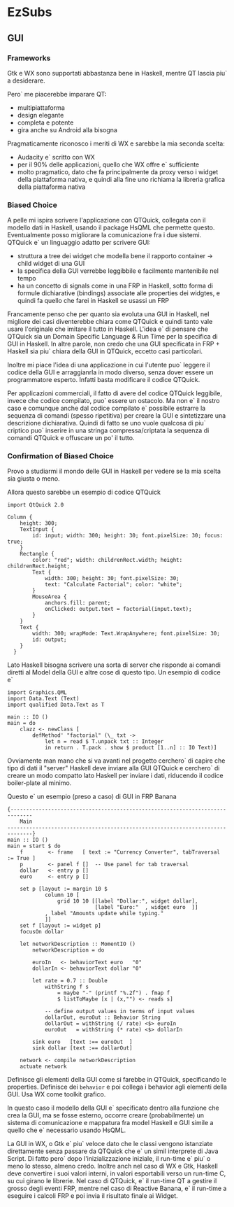 # EzSubs

## GUI

### Frameworks

Gtk e WX sono supportati abbastanza bene in Haskell, mentre QT lascia piu\` a desiderare.

Pero\` me piacerebbe imparare QT:

* multipiattaforma
* design elegante
* completa e potente
* gira anche su Android alla bisogna

Pragmaticamente riconosco i meriti di WX e sarebbe la mia seconda scelta:

* Audacity e\` scritto con WX
* per il 90% delle applicazioni, quello che WX offre e\` sufficiente
* molto pragmatico, dato che fa principalmente da proxy verso i widget della piattaforma nativa, e quindi alla fine uno richiama la libreria grafica della piattaforma nativa

### Biased Choice

A pelle mi ispira scrivere l'applicazione con QTQuick, collegata con il modello dati in Haskell, usando il package HsQML che permette questo. Eventualmente posso migliorare la comunicazione fra i due sistemi. QTQuick e\` un linguaggio adatto per scrivere GUI:

* struttura a tree dei widget che modella bene il rapporto container -> child widget di una GUI
* la specifica della GUI verrebbe leggibbile e facilmente mantenibile nel tempo
* ha un concetto di signals come in una FRP in Haskell, sotto forma di formule dichiarative (bindings) associate alle properties dei widgtes, e quindi fa quello che farei in Haskell se usassi un FRP

Francamente penso che per quanto sia evoluta una GUI in Haskell, nel migliore dei casi diventerebbe chiara come QTQuick e quindi tanto vale usare l'originale che imitare il tutto in Haskell. L'idea e\` di pensare che QTQuick sia un Domain Specific Language & Run Time per la specifica di GUI in Haskell. In altre parole, non credo che una GUI specificata in FRP + Haskell sia piu\` chiara della GUI in QTQuick, eccetto casi particolari. 

Inoltre mi piace l'idea di una applicazione in cui l'utente puo\` leggere il codice della GUI e arraggianrla in modo diverso, senza dover essere un programmatore esperto. Infatti basta modificare il codice QTQuick.

Per applicazioni commerciali, il fatto di avere del codice QTQuick leggibile, invece che codice compilato, puo\` essere un ostacolo. Ma non e\` il nostro caso e comunque anche dal codice compilato e\` possibile estrarre la sequenza di comandi (spesso ripetitiva) per creare la GUI e sintetizzare una descrizione dichiarativa. Quindi di fatto se uno vuole qualcosa di piu\` criptico puo\` inserire in una stringa compressa/criptata la sequenza di comandi QTQuick e offuscare un po' il tutto. 

### Confirmation of Biased Choice

Provo a studiarmi il mondo delle GUI in Haskell per vedere se la mia scelta sia giusta o meno.

Allora questo sarebbe un esempio di codice QTQuick

    import QtQuick 2.0

    Column {
        height: 300;
        TextInput {
            id: input; width: 300; height: 30; font.pixelSize: 30; focus: true;
        }
        Rectangle {
            color: "red"; width: childrenRect.width; height: childrenRect.height;
            Text {
                width: 300; height: 30; font.pixelSize: 30;
                text: "Calculate Factorial"; color: "white";
            }
            MouseArea {
                anchors.fill: parent;
                onClicked: output.text = factorial(input.text);
            }
        }
        Text {
            width: 300; wrapMode: Text.WrapAnywhere; font.pixelSize: 30;
            id: output;
        }
      }   
    

Lato Haskell bisogna scrivere una sorta di server che risponde ai comandi diretti al Model della GUI e altre cose di questo tipo. Un esempio di codice e\`

    import Graphics.QML
    import Data.Text (Text)
    import qualified Data.Text as T
    
    main :: IO ()
    main = do
        clazz <- newClass [
            defMethod' "factorial" (\_ txt ->
                let n = read $ T.unpack txt :: Integer
                in return . T.pack . show $ product [1..n] :: IO Text)]

Ovviamente man mano che si va avanti nel progetto cerchero\` di capire che tipo di dati il "server" Haskell deve inviare alla GUI QTQuick e cerchero\` di creare un modo compatto lato Haskell per inviare i dati, riducendo il codice boiler-plate al minimo.

Questo e\` un esempio (preso a caso) di GUI in FRP Banana

    {-----------------------------------------------------------------------------
        Main
    ------------------------------------------------------------------------------}
    main :: IO ()
    main = start $ do
        f        <- frame   [ text := "Currency Converter", tabTraversal := True ]
        p        <- panel f []  -- Use panel for tab traversal
        dollar   <- entry p []
        euro     <- entry p []
        
        set p [layout := margin 10 $
                column 10 [
                    grid 10 10 [[label "Dollar:", widget dollar],
                                [label "Euro:"  , widget euro  ]]
                , label "Amounts update while typing."
                ]]
        set f [layout := widget p]
        focusOn dollar
    
        let networkDescription :: MomentIO ()
            networkDescription = do
            
            euroIn   <- behaviorText euro   "0"
            dollarIn <- behaviorText dollar "0"
            
            let rate = 0.7 :: Double
                withString f s
                    = maybe "-" (printf "%.2f") . fmap f 
                    $ listToMaybe [x | (x,"") <- reads s] 
            
                -- define output values in terms of input values
                dollarOut, euroOut :: Behavior String
                dollarOut = withString (/ rate) <$> euroIn
                euroOut   = withString (* rate) <$> dollarIn
        
            sink euro   [text :== euroOut  ]
            sink dollar [text :== dollarOut] 
    
        network <- compile networkDescription    
        actuate network

Definisce gli elementi della GUI come si farebbe in QTQuick, specificando le properties. Definisce dei `behavior` e poi collega i behavior agli elementi della GUI. Usa WX come toolkit grafico.

In questo caso il modello della GUI e\` specificato dentro alla funzione che crea la GUI, ma se fosse esterno, occorre creare (probabilmente) un sistema di comunicazione e mappatura fra model Haskell e GUI simile a quello che e\` necessario usando HsQML.

La GUI in WX, o Gtk e\` piu\` veloce dato che le classi vengono istanziate direttamente senza passare da QTQuick che e\` un simil interprete di Java Script. Di fatto pero\` dopo l'inizializzazione iniziale, il run-time e\` piu\` o meno lo stesso, almeno credo. Inoltre anch nel caso di WX e Gtk, Haskell deve convertire i suoi valori interni, in valori esportabili verso un run-time C, su cui girano le librerie. Nel caso di QTQuick, e\` il run-time QT a gestire il grosso degli eventi FRP, mentre nel caso di Reactive Banana, e\` il run-time a eseguire i calcoli FRP e poi invia il risultato finale ai Widget.



